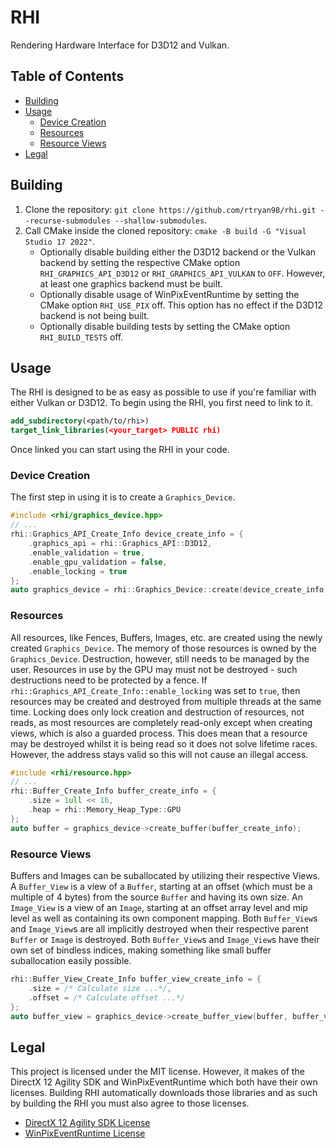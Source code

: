 # RHI
Rendering Hardware Interface for D3D12 and Vulkan.

## Table of Contents
- [Building](#building)
- [Usage](#usage)
    - [Device Creation](#device-creation)
    - [Resources](#resources)
    - [Resource Views](#resource-views)
- [Legal](#legal)

## Building
1. Clone the repository: `git clone https://github.com/rtryan98/rhi.git --recurse-submodules --shallow-submodules`.
2. Call CMake inside the cloned repository: `cmake -B build -G "Visual Studio 17 2022"`.
    - Optionally disable building either the D3D12 backend or the Vulkan backend by setting the respective CMake option `RHI_GRAPHICS_API_D3D12` or `RHI_GRAPHICS_API_VULKAN` to `OFF`.
    However, at least one graphics backend must be built.
    - Optionally disable usage of WinPixEventRuntime by setting the CMake option `RHI_USE_PIX` off.
    This option has no effect if the D3D12 backend is not being built.
    - Optionally disable building tests by setting the CMake option `RHI_BUILD_TESTS` off.

## Usage
The RHI is designed to be as easy as possible to use if you're familiar with either Vulkan or D3D12.
To begin using the RHI, you first need to link to it.
```cmake
add_subdirectory(<path/to/rhi>)
target_link_libraries(<your_target> PUBLIC rhi)
```
Once linked you can start using the RHI in your code.

### Device Creation
The first step in using it is to create a `Graphics_Device`.
```cpp
#include <rhi/graphics_device.hpp>
// ...
rhi::Graphics_API_Create_Info device_create_info = {
    .graphics_api = rhi::Graphics_API::D3D12,
    .enable_validation = true,
    .enable_gpu_validation = false,
    .enable_locking = true
};
auto graphics_device = rhi::Graphics_Device::create(device_create_info);
```

### Resources
All resources, like Fences, Buffers, Images, etc. are created using the newly created `Graphics_Device`.
The memory of those resources is owned by the `Graphics_Device`.
Destruction, however, still needs to be managed by the user.
Resources in use by the GPU may must not be destroyed - such destructions need to be protected by a fence.
If `rhi::Graphics_API_Create_Info::enable_locking` was set to `true`, then resources may be created and destroyed from multiple threads at the same time.
Locking does only lock creation and destruction of resources, not reads, as most resources are completely read-only except when creating views, which is also a guarded process.
This does mean that a resource may be destroyed whilst it is being read so it does not solve lifetime races.
However, the address stays valid so this will not cause an illegal access.
```cpp
#include <rhi/resource.hpp>
// ...
rhi::Buffer_Create_Info buffer_create_info = {
    .size = 1ull << 16,
    .heap = rhi::Memory_Heap_Type::GPU
};
auto buffer = graphics_device->create_buffer(buffer_create_info);
```

### Resource Views
Buffers and Images can be suballocated by utilizing their respective Views.
A `Buffer_View` is a view of a `Buffer`, starting at an offset (which must be a multiple of 4 bytes) from the source `Buffer` and having its own size.
An `Image_View` is a view of an `Image`, starting at an offset array level and mip level as well as containing its own component mapping.
Both `Buffer_View`s and `Image_View`s are all implicitly destroyed when their respective parent `Buffer` or `Image` is destroyed.
Both `Buffer_View`s and `Image_View`s have their own set of bindless indices, making something like small buffer suballocation easily possible.
```cpp
rhi::Buffer_View_Create_Info buffer_view_create_info = {
    .size = /* Calculate size ...*/,
    .offset = /* Calculate offset ...*/
};
auto buffer_view = graphics_device->create_buffer_view(buffer, buffer_view_create_info);
```

## Legal
This project is licensed under the MIT license.
However, it makes of the DirectX 12 Agility SDK and WinPixEventRuntime which both have their own licenses.
Building RHI automatically downloads those libraries and as such by building the RHI you must also agree to those licenses.
- [DirectX 12 Agility SDK License](https://www.nuget.org/packages/Microsoft.Direct3D.D3D12/1.613.0/License)
- [WinPixEventRuntime License](https://www.nuget.org/packages/WinPixEventRuntime/1.0.231030001/License)
